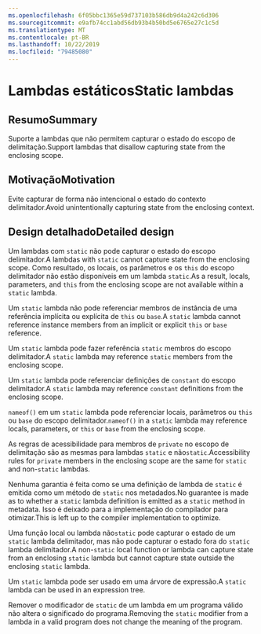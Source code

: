 ```yaml
---
ms.openlocfilehash: 6f05bbc1365e59d737103b586db9d4a242c6d306
ms.sourcegitcommit: e9afb74cc1abd56db93b4b50bd5e6765e27c1c5d
ms.translationtype: MT
ms.contentlocale: pt-BR
ms.lasthandoff: 10/22/2019
ms.locfileid: "79485080"
---
```

# <a name="static-lambdas"></a><span data-ttu-id="20c80-101">Lambdas estáticos</span><span class="sxs-lookup"><span data-stu-id="20c80-101">Static lambdas</span></span>

## <a name="summary"></a><span data-ttu-id="20c80-102">Resumo</span><span class="sxs-lookup"><span data-stu-id="20c80-102">Summary</span></span>

<span data-ttu-id="20c80-103">Suporte a lambdas que não permitem capturar o estado do escopo de delimitação.</span><span class="sxs-lookup"><span data-stu-id="20c80-103">Support lambdas that disallow capturing state from the enclosing scope.</span></span>

## <a name="motivation"></a><span data-ttu-id="20c80-104">Motivação</span><span class="sxs-lookup"><span data-stu-id="20c80-104">Motivation</span></span>

<span data-ttu-id="20c80-105">Evite capturar de forma não intencional o estado do contexto delimitador.</span><span class="sxs-lookup"><span data-stu-id="20c80-105">Avoid unintentionally capturing state from the enclosing context.</span></span>

## <a name="detailed-design"></a><span data-ttu-id="20c80-106">Design detalhado</span><span class="sxs-lookup"><span data-stu-id="20c80-106">Detailed design</span></span>

<span data-ttu-id="20c80-107">Um lambdas com `static` não pode capturar o estado do escopo delimitador.</span><span class="sxs-lookup"><span data-stu-id="20c80-107">A lambdas with `static` cannot capture state from the enclosing scope.</span></span>
<span data-ttu-id="20c80-108">Como resultado, os locais, os parâmetros e os `this` do escopo delimitador não estão disponíveis em um lambda `static`.</span><span class="sxs-lookup"><span data-stu-id="20c80-108">As a result, locals, parameters, and `this` from the enclosing scope are not available within a `static` lambda.</span></span>

<span data-ttu-id="20c80-109">Um `static` lambda não pode referenciar membros de instância de uma referência implícita ou explícita de `this` ou `base`.</span><span class="sxs-lookup"><span data-stu-id="20c80-109">A `static` lambda cannot reference instance members from an implicit or explicit `this` or `base` reference.</span></span>

<span data-ttu-id="20c80-110">Um `static` lambda pode fazer referência `static` membros do escopo delimitador.</span><span class="sxs-lookup"><span data-stu-id="20c80-110">A `static` lambda may reference `static` members from the enclosing scope.</span></span>

<span data-ttu-id="20c80-111">Um `static` lambda pode referenciar definições de `constant` do escopo delimitador.</span><span class="sxs-lookup"><span data-stu-id="20c80-111">A `static` lambda may reference `constant` definitions from the enclosing scope.</span></span>

<span data-ttu-id="20c80-112">`nameof()` em um `static` lambda pode referenciar locais, parâmetros ou `this` ou `base` do escopo delimitador.</span><span class="sxs-lookup"><span data-stu-id="20c80-112">`nameof()` in a `static` lambda may reference locals, parameters, or `this` or `base` from the enclosing scope.</span></span>

<span data-ttu-id="20c80-113">As regras de acessibilidade para membros de `private` no escopo de delimitação são as mesmas para lambdas `static` e não`static`.</span><span class="sxs-lookup"><span data-stu-id="20c80-113">Accessibility rules for `private` members in the enclosing scope are the same for `static` and non-`static` lambdas.</span></span>

<span data-ttu-id="20c80-114">Nenhuma garantia é feita como se uma definição de lambda de `static` é emitida como um método de `static` nos metadados.</span><span class="sxs-lookup"><span data-stu-id="20c80-114">No guarantee is made as to whether a `static` lambda definition is emitted as a `static` method in metadata.</span></span> <span data-ttu-id="20c80-115">Isso é deixado para a implementação do compilador para otimizar.</span><span class="sxs-lookup"><span data-stu-id="20c80-115">This is left up to the compiler implementation to optimize.</span></span>

<span data-ttu-id="20c80-116">Uma função local ou lambda não`static` pode capturar o estado de um `static` lambda delimitador, mas não pode capturar o estado fora do `static` lambda delimitador.</span><span class="sxs-lookup"><span data-stu-id="20c80-116">A non-`static` local function or lambda can capture state from an enclosing `static` lambda but cannot capture state outside the enclosing `static` lambda.</span></span>

<span data-ttu-id="20c80-117">Um `static` lambda pode ser usado em uma árvore de expressão.</span><span class="sxs-lookup"><span data-stu-id="20c80-117">A `static` lambda can be used in an expression tree.</span></span>

<span data-ttu-id="20c80-118">Remover o modificador de `static` de um lambda em um programa válido não altera o significado do programa.</span><span class="sxs-lookup"><span data-stu-id="20c80-118">Removing the `static` modifier from a lambda in a valid program does not change the meaning of the program.</span></span>
